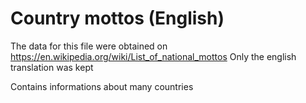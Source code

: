 # Country mottos (English)
The data for this file were obtained on https://en.wikipedia.org/wiki/List_of_national_mottos
Only the english translation was kept

Contains informations about many countries
